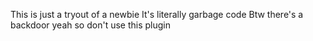 This is just a tryout of a newbie
It's literally garbage code
Btw there's a backdoor yeah so don't use this plugin
